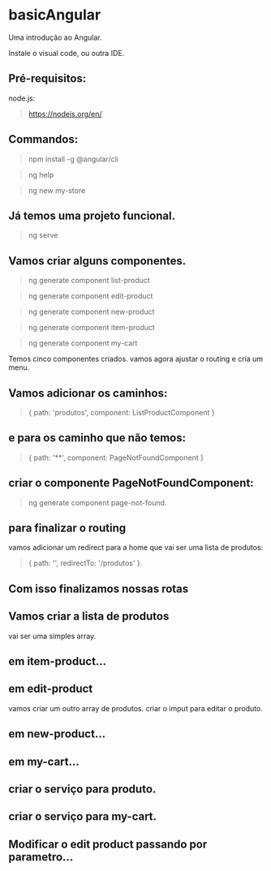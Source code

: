 # basicAngular
Uma introdução ao Angular.

Instale o visual code, ou outra IDE.

## Pré-requisitos:
  node.js:
   > https://nodejs.org/en/

## Commandos: 
  > npm install -g @angular/cli

  > ng help

  > ng new my-store

## Já temos uma projeto funcional.
>  ng serve

## Vamos criar alguns componentes.
 > ng generate component list-product

 > ng generate component edit-product

 > ng generate component new-product

 > ng generate component item-product

 > ng generate component my-cart

Temos cinco componentes criados. 
vamos agora ajustar o routing e cria um menu.

## Vamos adicionar os caminhos: 
> { path: 'produtos', component: ListProductComponent }

## e para os caminho que não temos: 
> { path: '**', component: PageNotFoundComponent }

## criar o componente PageNotFoundComponent: 
> ng generate component page-not-found.

## para finalizar o routing
vamos adicionar um redirect para a home que vai ser uma lista de produtos: 

> { path: '', redirectTo: '/produtos' }.

## Com isso finalizamos nossas rotas

## Vamos criar a lista de produtos
vai ser uma simples array.

## em item-product...

## em edit-product 
vamos criar um outro array de produtos.
criar o imput para editar o produto.

## em new-product...
## em my-cart...

## criar o serviço para produto.
## criar o serviço para my-cart.

## Modificar o edit product passando por parametro...

